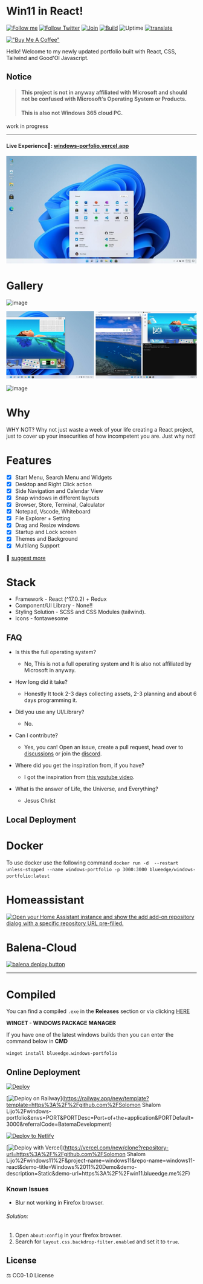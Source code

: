 # Win11 in React!

[![Follow me](https://img.shields.io/github/followers/solomonshalom?label=follow%20me&style=social)](https://github.com/solomonshalom)
[![Follow Twitter](https://img.shields.io/twitter/follow/shalomlijo?label=Follow%20me&style=social)](https://twitter.com/shalomlijo)
[![Join](https://img.shields.io/discord/868499076432408627.svg?label=&logo=discord&logoColor=ffffff&color=7389D8&labelColor=6A7EC2)](https://discord.gg/6ADbrPKPdR)
[![Build](https://github.com/solomonshalom/windows-portfolio/actions/workflows/deploy.yml/badge.svg?branch=master)](https://github.com/solomonshalom/windows-portfolio/actions/workflows/deploy.yml)
![Uptime](https://img.shields.io/endpoint?url=https://raw.githubusercontent.com/windows-portfolio/status/master/api/win11-react/uptime.json)
[![translate](https://badges.crowdin.net/windows-portfolio/localized.svg)](https://translate.andrewstech.me/)

[!["Buy Me A Coffee"]([![ko-fi](https://ko-fi.com/img/githubbutton_sm.svg)](https://ko-fi.com/R5R54FIIG))](https://ko-fi.com/solomonlijo)

Hello! Welcome to my newly updated portfolio built with React, CSS, Tailwind and Good'Ol Javascript. 

## Notice
>#### This project is **not in anyway affiliated with Microsoft** and **should not be confused with Microsoft’s Operating System** or Products.
>#### This is also not Windows 365 cloud PC.

work in progress 

------------
 #### Live Experience🌈: [windows-porfolio.vercel.app](windows-porfolio.vercel.app)

![home](./public/img/home.jpg)

# Gallery

![image](https://user-images.githubusercontent.com/89068816/154832868-6ec81a0b-0bc3-4e77-a4bf-3391b852fe9c.png)

![pic1](./public/img/gallery2.jpg)

![image](https://user-images.githubusercontent.com/89068816/154832942-b3e435dd-5fe4-4bc1-a9be-34262698625d.png)

# Why

WHY NOT? Why not just waste a week of your life creating a React project, just to cover up your insecurities of how incompetent you are. Just why not!

# Features
- [x] Start Menu, Search Menu and Widgets
- [x] Desktop and Right Click action
- [x] Side Navigation and Calendar View
- [x] Snap windows in different layouts
- [x] Browser, Store, Terminal, Calculator
- [x] Notepad, Vscode, Whiteboard
- [x] File Explorer + Setting
- [x] Drag and Resize windows
- [x] Startup and Lock screen
- [x] Themes and Background
- [x] Multilang Support

📑 [suggest more](https://github.com/solomonshalom/windows-portfolio/issues/new/choose)

# Stack

- Framework - React (^17.0.2) + Redux
- Component/UI Library - None!!
- Styling Solution - SCSS and CSS Modules (tailwind).
- Icons - fontawesome

## FAQ

- Is this the full operating system?
  - No, This is not a full operating system and It is also not affiliated by Microsoft in anyway.

- How long did it take? 
  - Honestly It took 2-3 days collecting assets, 2-3 planning and about 6 days programming it.


- Did you use any UI/Library?
  - No.


- Can I contribute?
  - Yes, you can! Open an issue, create a pull request, head over to [discussions](https://github.com/solomonshalom/windows-portfolio/discussions) or join the [discord](https://discord.gg/6ADbrPKPdR).


- Where did you get the inspiration from, if you have?
  - I got the inspiration from [this youtube video](https://www.youtube.com/watch?v=OtOmxa9UMe8).


- What is the answer of Life, the Universe, and Everything?
  - Jesus Christ
## Local Deployment

# Docker

To use docker use the following command ``` docker run -d  --restart unless-stopped --name windows-portfolio -p 3000:3000 blueedge/windows-portfolio:latest ```

# Homeassistant

[![Open your Home Assistant instance and show the add add-on repository dialog with a specific repository URL pre-filled.](https://my.home-assistant.io/badges/supervisor_add_addon_repository.svg)](https://my.home-assistant.io/redirect/supervisor_add_addon_repository/?repository_url=https%3A%2F%2Fgithub.com%2Funofficial-skills%2Faddons)

# Balena-Cloud

[![balena deploy button](https://www.balena.io/deploy.svg)](https://dashboard.balena-cloud.com/deploy?repoUrl=https://github.com/solomonshalom/windows-portfolio)

--------------------------------------------------------------------------------------------------------

# Compiled

You can find a compiled `.exe` in the **Releases** section or via clicking [HERE](https://github.com/solomonshalom/windows-portfolio/releases)

**WINGET - WINDOWS PACKAGE MANAGER**

If you have one of the latest windows builds then you can enter the command below in **CMD**

``` winget install blueedge.windows-portfolio ```


## Online Deployment

[![Deploy](https://www.herokucdn.com/deploy/button.svg)](https://heroku.com/deploy)

[![Deploy on Railway](https://railway.app/button.svg)](https://railway.app/new/template?template=https%3A%2F%2Fgithub.com%2FSolomon Shalom Lijo%2Fwindows-portfolio&envs=PORT&PORTDesc=Port+of+the+application&PORTDefault=3000&referralCode=BatemaDevelopment)

[![Deploy to Netlify](https://www.netlify.com/img/deploy/button.svg)](https://app.netlify.com/start/deploy?repository=https://github.com/solomonshalom/windows-portfolio)

[![Deploy with Vercel](https://vercel.com/button)](https://vercel.com/new/clone?repository-url=https%3A%2F%2Fgithub.com%2FSolomon Shalom Lijo%2Fwindows11%2F&project-name=windows11&repo-name=windows11-react&demo-title=Windows%2011%20Demo&demo-description=Static&demo-url=https%3A%2F%2Fwin11.blueedge.me%2F)

### Known Issues

- Blur not working in Firefox browser.

###### Solution:

1. Open `about:config` in your firefox browser.
2. Search for `layout.css.backdrop-filter.enabled` and set it to `true`.

## License

⚖️ CC0-1.0 License          
